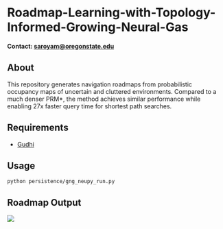 
# Roadmap-Learning-with-Topology-Informed-Growing-Neural-Gas
**Contact: saroyam@oregonstate.edu**

## About
This repository generates navigation roadmaps from probabilistic occupancy maps of uncertain and cluttered environments. Compared to a much denser PRM*, the method achieves similar performance while enabling 27x faster query time for shortest path searches.

## Requirements
- [Gudhi](https://gudhi.inria.fr/python/latest/installation.html)

## Usage
```
python persistence/gng_neupy_run.py
```

## Roadmap Output

   ![](https://github.com/manishsaroya/GNG/blob/master/gng.gif)
